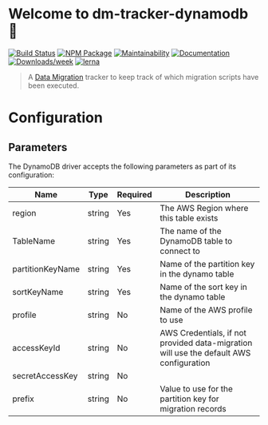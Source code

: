 # Welcome to dm-tracker-dynamodb 👋

[![Build Status](https://github.com/theBenForce/data-migration/workflows/Release/badge.svg?branch=master)](https://github.com/theBenForce/data-migration/actions)
[![NPM Package](https://img.shields.io/npm/v/dm-tracker-dynamodb)](https://www.npmjs.com/package/dm-tracker-dynamodb)
[![Maintainability](https://api.codeclimate.com/v1/badges/89a0c1976c9b89979635/maintainability)](https://codeclimate.com/github/theBenForce/data-migration/maintainability)
[![Documentation](https://img.shields.io/badge/documentation-view-blue)](https://data-migration.js.org/)
[![Downloads/week](https://img.shields.io/npm/dw/dm-tracker-dynamodb.svg)](https://npmjs.org/package/dm-tracker-dynamodb)
[![lerna](https://img.shields.io/badge/maintained%20with-lerna-cc00ff.svg)](https://lerna.js.org/)

> A [Data Migration](https://www.npmjs.com/package/data-migration) tracker to keep track of which migration scripts have been executed.

# Configuration

## Parameters

The DynamoDB driver accepts the following parameters as part of its configuration:

| Name             | Type   | Required | Description                                                                            |
| ---------------- | ------ | -------- | -------------------------------------------------------------------------------------- |
| region           | string | Yes      | The AWS Region where this table exists                                                 |
| TableName        | string | Yes      | The name of the DynamoDB table to connect to                                           |
| partitionKeyName | string | Yes      | Name of the partition key in the dynamo table                                          |
| sortKeyName      | string | Yes      | Name of the sort key in the dynamo table                                               |
| profile          | string | No       | Name of the AWS profile to use                                                         |
| accessKeyId      | string | No       | AWS Credentials, if not provided data-migration will use the default AWS configuration |
| secretAccessKey  | string | No       |                                                                                        |
| prefix           | string | No       | Value to use for the partition key for migration records                               |
